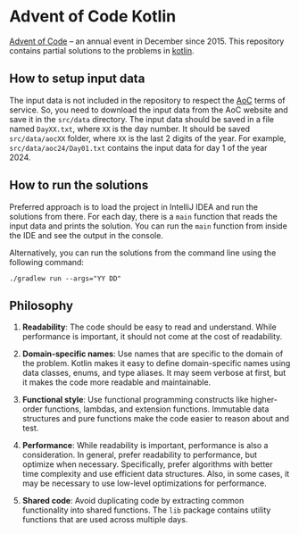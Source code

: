 # Advent of Code Kotlin

[Advent of Code][aoc] – an annual event in December since 2015.
This repository contains partial solutions to the problems in [kotlin].

## How to setup input data

The input data is not included in the repository to respect the [AoC][aoc] terms of service.
So, you need to download the input data from the AoC website and save it in the `src/data` directory.
The input data should be saved in a file named `DayXX.txt`, where `XX` is the day number.
It should be saved `src/data/aocXX` folder, where `XX` is the last 2 digits of the year.
For example, `src/data/aoc24/Day01.txt` contains the input data for day 1 of the year 2024.

## How to run the solutions

Preferred approach is to load the project in IntelliJ IDEA and run the solutions from there.
For each day, there is a `main` function that reads the input data and prints the solution.
You can run the `main` function from inside the IDE and see the output in the console.

Alternatively, you can run the solutions from the command line using the following command:

```shell
./gradlew run --args="YY DD"
```

## Philosophy

1. **Readability**: The code should be easy to read and understand. 
While performance is important, it should not come at the cost of readability.

2. **Domain-specific names**: Use names that are specific to the domain of the problem.
Kotlin makes it easy to define domain-specific names using data classes, enums, and type aliases.
It may seem verbose at first, but it makes the code more readable and maintainable.

3. **Functional style**: Use functional programming constructs like higher-order functions, lambdas, and extension functions.
Immutable data structures and pure functions make the code easier to reason about and test.

4. **Performance**: While readability is important, performance is also a consideration.
In general, prefer readability to performance, but optimize when necessary.
Specifically, prefer algorithms with better time complexity and use efficient data structures.
Also, in some cases, it may be necessary to use low-level optimizations for performance.

5. **Shared code**: Avoid duplicating code by extracting common functionality into shared functions.
The `lib` package contains utility functions that are used across multiple days.

[aoc]: https://adventofcode.com
[kotlin]: https://kotlinlang.org
